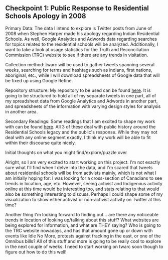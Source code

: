 ## Checkpoint 1: Public Response to Residential Schools Apology in 2008

Primary Data: The data I intend to explore is Twitter posts from June of 2008 when Stephen Harper made his apology regarding Indian Residential Schools. As well, Google Analytics and Adwords data regarding searches for topics related to the residential schools will be analyzed. Additionally, I want to take a look at usage statistics for the Truth and Reconciliation Commission (TRC) website to see if there are any trends in visitation. 

Collection method: twarc will be used to gather tweets spanning several weeks, searching for terms and hashtags such as indians, first nations, aboriginal, etc., while I will download spreadsheets of Google data that will be fixed up using Google Refine. 

Repository structure: My repository to be used can be found [here](https://github.com/ryanpickering/Residential-School-Online-Response). It is going to be structured to hold all of my separate tweets in one part, all of my spreadsheet data from Google Analytics and Adwords in another part, and spreadsheets of the information with varying design styles for analysis in another area. 

Secondary Readings: Some readings that I am excited to shape my work with can be found [here](https://github.com/ryanpickering/research-notebook-hist3907b/blob/master/_xbibliography.txt). All 3 of these deal with public history around the Residential Schools legacy and the public's response. While they may not deal with any online segment exactly, I think my work will be able to fit within their discourse quite nicely. 

Initial thoughts on what you might find/explore/puzzle over

Alright, so I am very excited to start working on this project. I'm not exactly sure what I'll find when I delve into the data, and I'm scared that tweets about residential schools will be from activists mainly, which is not what I am initially hoping for: I was looking for a cross-section of Canadians to see trends in location, age, etc. However, seeing activist and Indigenous activity online at this time would be interesting too, and stats relating to that would also be something interesting to discuss. Perhaps I could shape some of my visualization to show either activist or non-activist activity on Twitter at this time?

Another thing I'm looking forward to finding out... are there any noticeable trends in location of looking up/talking about this stuff? What websites are being explored for information, and what are THEY saying? Who is going to the TRC website nowadays, and has that amount gone up or down with events like Idle No More, protests against fracking in the east, or one of the Omnibus bills? All of this stuff and more is going to be really cool to explore in the next couple of weeks. I need to start working on twarc soon though to figure out how to do this well!
